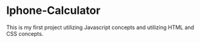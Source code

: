 # Iphone-Calculator

This is my first project utilizing Javascript concepts and utilizing HTML and CSS concepts.
